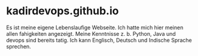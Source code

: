 # kadirdevops.github.io
Es ist meine eigene Lebenslaufige Webseite. Ich hatte mich hier meinen allen fahigkeiten angezeigt. Meine Kenntnisse z. b. Python, Java und devops sind bereits tatig. Ich kann Englisch, Deutsch und Indische Sprache sprechen. 
